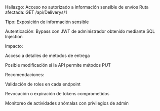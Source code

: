  Hallazgo: Acceso no autorizado a información sensible de envíos
Ruta afectada: GET /api/Deliverys/1

Tipo: Exposición de información sensible

Autenticación: Bypass con JWT de administrador obtenido mediante SQL Injection

Impacto:

Acceso a detalles de métodos de entrega

Posible modificación si la API permite métodos PUT

Recomendaciones:

Validación de roles en cada endpoint

Revocación o expiración de tokens comprometidos

Monitoreo de actividades anómalas con privilegios de admin
